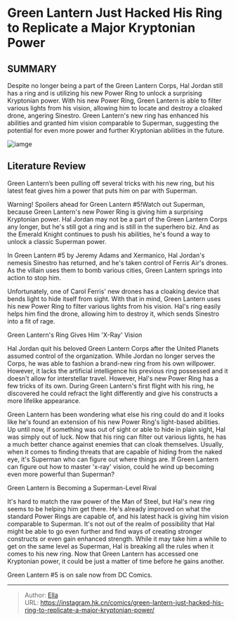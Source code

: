 # Green Lantern Just Hacked His Ring to Replicate a Major Kryptonian Power


## SUMMARY 



  Despite no longer being a part of the Green Lantern Corps, Hal Jordan still has a ring and is utilizing his new Power Ring to unlock a surprising Kryptonian power.   With his new Power Ring, Green Lantern is able to filter various lights from his vision, allowing him to locate and destroy a cloaked drone, angering Sinestro.   Green Lantern&#39;s new ring has enhanced his abilities and granted him vision comparable to Superman, suggesting the potential for even more power and further Kryptonian abilities in the future.  

![iamge](https://static1.srcdn.com/wordpress/wp-content/uploads/2022/10/GREEN-LANTERN-TOWERING-OVER-SUPERMAN.jpg)

## Literature Review

Green Lantern’s been pulling off several tricks with his new ring, but his latest feat gives him a power that puts him on par with Superman. 




Warning! Spoilers ahead for Green Lantern #5!Watch out Superman, because Green Lantern&#39;s new Power Ring is giving him a surprising Kryptonian power. Hal Jordan may not be a part of the Green Lantern Corps any longer, but he&#39;s still got a ring and is still in the superhero biz. And as the Emerald Knight continues to push his abilities, he&#39;s found a way to unlock a classic Superman power.




In Green Lantern #5 by Jeremy Adams and Xermanico, Hal Jordan&#39;s nemesis Sinestro has returned, and he&#39;s taken control of Ferris Air&#39;s drones. As the villain uses them to bomb various cities, Green Lantern springs into action to stop him.

          

Unfortunately, one of Carol Ferris&#39; new drones has a cloaking device that bends light to hide itself from sight. With that in mind, Green Lantern uses his new Power Ring to filter various lights from his vision. Hal&#39;s ring easily helps him find the drone, allowing him to destroy it, which sends Sinestro into a fit of rage.


 Green Lantern&#39;s Ring Gives Him &#39;X-Ray&#39; Vision 
          




Hal Jordan quit his beloved Green Lantern Corps after the United Planets assumed control of the organization. While Jordan no longer serves the Corps, he was able to fashion a brand-new ring from his own willpower. However, it lacks the artificial intelligence his previous ring possessed and it doesn&#39;t allow for interstellar travel. However, Hal&#39;s new Power Ring has a few tricks of its own. During Green Lantern&#39;s first flight with his ring, he discovered he could refract the light differently and give his constructs a more lifelike appearance.

Green Lantern has been wondering what else his ring could do and it looks like he&#39;s found an extension of his new Power Ring&#39;s light-based abilities. Up until now, if something was out of sight or able to hide in plain sight, Hal was simply out of luck. Now that his ring can filter out various lights, he has a much better chance against enemies that can cloak themselves. Usually, when it comes to finding threats that are capable of hiding from the naked eye, it&#39;s Superman who can figure out where things are. If Green Lantern can figure out how to master &#39;x-ray&#39; vision, could he wind up becoming even more powerful than Superman?






 Green Lantern is Becoming a Superman-Level Rival 
          

It&#39;s hard to match the raw power of the Man of Steel, but Hal&#39;s new ring seems to be helping him get there. He&#39;s already improved on what the standard Power Rings are capable of, and his latest hack is giving him vision comparable to Superman. It&#39;s not out of the realm of possibility that Hal might be able to go even further and find ways of creating stronger constructs or even gain enhanced strength. While it may take him a while to get on the same level as Superman, Hal is breaking all the rules when it comes to his new ring. Now that Green Lantern has accessed one Kryptonian power, it could be just a matter of time before he gains another.

Green Lantern #5 is on sale now from DC Comics.



---

> Author: [Ella](https://instagram.hk.cn/)  
> URL: https://instagram.hk.cn/comics/green-lantern-just-hacked-his-ring-to-replicate-a-major-kryptonian-power/  

